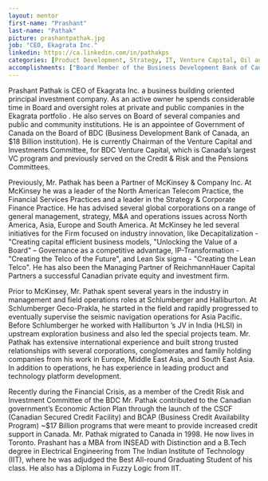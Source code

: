 ```yaml
---
layout: mentor
first-name: "Prashant"
last-name: "Pathak"
picture: prashantpathak.jpg
job: "CEO, Ekagrata Inc."
linkedin: https://ca.linkedin.com/in/pathakps 
categories: [Product Development, Strategy, IT, Venture Capital, Oil and Mineral, International Operations]
accomplishments: ["Board Member of the Business Development Bank of Canada", "Former leader of the North American Telecom Practice at McKinsey ","Expert in Product Development"]
---
```

Prashant Pathak is CEO of Ekagrata Inc. a business building oriented principal investment company. As an active owner he spends considerable time in Board and oversight roles at private and public companies in the Ekagrata portfolio . He also serves on Board of several companies and public and community institutions. He is an appointee of Government of Canada on the Board of BDC (Business Development Bank of Canada, an $18 Billion institution). He is currently Chairman of the Venture Capital and Investments Committee, for BDC Venture Capital, which is Canada’s largest VC program and previously served on the Credit & Risk and the Pensions Committees.

Previously, Mr. Pathak has been a Partner of McKinsey & Company Inc. At McKinsey he was a leader of the North American Telecom Practice, the Financial Services Practices and a leader in the Strategy & Corporate Finance Practice. He has advised several global corporations on a range of general management, strategy, M&A and operations issues across North America, Asia, Europe and South America. At McKinsey he led several initiatives for the Firm focused on industry innovation, like Decapitalization -"Creating capital efficient business models, "Unlocking the Value of a Board" – Governance as a competitive advantage, IP-Transformation - "Creating the Telco of the Future", and Lean Six sigma - "Creating the Lean Telco". He has also been the Managing Partner of ReichmannHauer Capital Partners a successful Canadian private equity and investment firm. 

Prior to McKinsey, Mr. Pathak spent several years in the industry in management and field operations roles at Schlumberger and Halliburton. At Schlumberger Geco-Prakla, he started in the field and rapidly progressed to eventually supervise the seismic navigation operations for Asia Pacific. Before Schlumberger he worked with Halliburton ’s JV in India (HLSI) in upstream exploration business and also led the special projects team. Mr. Pathak has extensive international experience and built strong trusted relationships with several corporations, conglomerates and family holding companies from his work in Europe, Middle East Asia, and South East Asia. In addition to operations, he has experience in leading product and technology platform development.

Recently during the Financial Crisis, as a member of the Credit Risk and Investment Committee of the BDC Mr. Pathak contributed to the Canadian government’s Economic Action Plan through the launch of the CSCF (Canadian Secured Credit Facility) and BCAP (Business Credit Availability Program) ~$17 Billion programs that were meant to provide increased credit support in Canada. Mr. Pathak migrated to Canada in 1998. He now lives in Toronto. Prashant has a MBA from INSEAD with Distinction and a B.Tech degree in Electrical Engineering from The Indian Institute of Technology (IIT), where he was adjudged the Best All-round Graduating Student of his class. He also has a Diploma in Fuzzy Logic from IIT.

